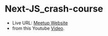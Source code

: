 # Next-JS_crash-course

- Live URL: [Meetup Website](https://next-js-crash-course-six.vercel.app/)
- from this Youtube [Video](https://www.youtube.com/watch?v=MFuwkrseXVE&amp;list=PLB8z0eRMpaSyBEpc3kafWorIRmaG9Udcx).

